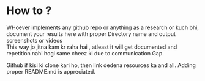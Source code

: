 # How to ?
WHoever implements any github repo or anything as a research or kuch bhi, document your results here with proper Directory name and output screenshots or videos </br>
This way jo jitna kam kr raha hai , atleast it will get documented and repetition nahi hogi same cheez ki due to communication Gap.

Github if kisi ki clone kari ho, then link dedena resources ka and all.
Adding proper README.md is appreciated.

 
